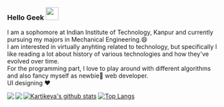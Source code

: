 ### Hello Geek <img src="https://raw.githubusercontent.com/MartinHeinz/MartinHeinz/master/wave.gif" width="30px">
I am a sophomore at Indian Institute of Technology, Kanpur and currently pursuing my majors in Mechanical Engineering.😄</br>
I am interested in virtually anyhting related to technology, but specifically I like reading a lot about history of various technologies and how they've evolved over time.</br>
For the programming part, I love to play around with different algorithms and also fancy myself as newbie🌱 web developer.<br/> UI designing ❤️

[![Kartikeya's github stats](https://github-readme-stats.vercel.app/api?username=kartikcode&count_private=true&show_icons=true&theme=radical)](https://github.com/anuraghazra/github-readme-stats)
[![Top Langs](https://github-readme-stats.vercel.app/api/top-langs/?username=kartikcode&show_icons=true&theme=radical&layout=compact)](https://github.com/anuraghazra/github-readme-stats)
<a href="https://github.com/kartikcode/maze-game">
  <img align="left" src="https://github-readme-stats.vercel.app/api/pin/?username=kartikcode&repo=maze-game&show_icons=true&theme=radical" />
</a>
<a href="https://github.com/kartikcode/8W8L">
  <img align="left" src="https://github-readme-stats.vercel.app/api/pin/?username=kartikcode&repo=8W8L&show_icons=true&theme=radical" />
</a><br/><br/><br/><br/><br/><br/><br/>



